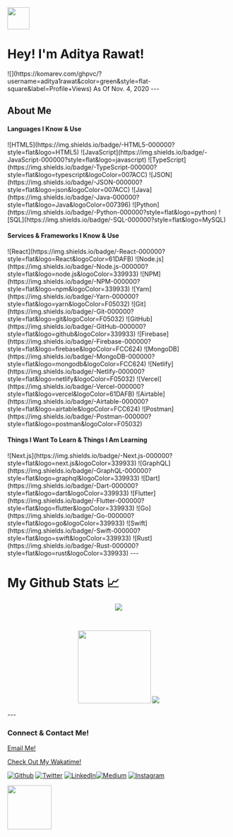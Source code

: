 <img src="https://raw.githubusercontent.com/aditya1rawat/aditya1rawat/master/images/wave.gif" width="50px">
<h1>Hey! I'm Aditya Rawat!</h1>
![](https://komarev.com/ghpvc/?username=aditya1rawat&color=green&style=flat-square&label=Profile+Views)
As Of Nov. 4, 2020
---
<h2>About Me</h2>
<h4>Languages I Know & Use</h4>
![HTML5](https://img.shields.io/badge/-HTML5-000000?style=flat&logo=HTML5)
![JavaScript](https://img.shields.io/badge/-JavaScript-000000?style=flat&logo=javascript)
![TypeScript](https://img.shields.io/badge/-TypeScript-000000?style=flat&logo=typescript&logoColor=007ACC)
![JSON](https://img.shields.io/badge/-JSON-000000?style=flat&logo=json&logoColor=007ACC)
![Java](https://img.shields.io/badge/-Java-000000?style=flat&logo=Java&logoColor=007396)
![Python](https://img.shields.io/badge/-Python-000000?style=flat&logo=python)
![SQL](https://img.shields.io/badge/-SQL-000000?style=flat&logo=MySQL)
<h4>Services & Frameworks I Know & Use</h4>
![React](https://img.shields.io/badge/-React-000000?style=flat&logo=React&logoColor=61DAFB)
![Node.js](https://img.shields.io/badge/-Node.js-000000?style=flat&logo=node.js&logoColor=339933)
![NPM](https://img.shields.io/badge/-NPM-000000?style=flat&logo=npm&logoColor=339933)
![Yarn](https://img.shields.io/badge/-Yarn-000000?style=flat&logo=yarn&logoColor=F05032)
![Git](https://img.shields.io/badge/-Git-000000?style=flat&logo=git&logoColor=F05032)
![GitHub](https://img.shields.io/badge/-GitHub-000000?style=flat&logo=github&logoColor=339933)
![Firebase](https://img.shields.io/badge/-Firebase-000000?style=flat&logo=firebase&logoColor=FCC624)
![MongoDB](https://img.shields.io/badge/-MongoDB-000000?style=flat&logo=mongodb&logoColor=FCC624)
![Netlify](https://img.shields.io/badge/-Netlify-000000?style=flat&logo=netlify&logoColor=F05032)
![Vercel](https://img.shields.io/badge/-Vercel-000000?style=flat&logo=vercel&logoColor=61DAFB)
![Airtable](https://img.shields.io/badge/-Airtable-000000?style=flat&logo=airtable&logoColor=FCC624)
![Postman](https://img.shields.io/badge/-Postman-000000?style=flat&logo=postman&logoColor=F05032)
<h4>Things I Want To Learn & Things I Am Learning</h4>
![Next.js](https://img.shields.io/badge/-Next.js-000000?style=flat&logo=next.js&logoColor=339933)
![GraphQL](https://img.shields.io/badge/-GraphQL-000000?style=flat&logo=graphql&logoColor=339933)
![Dart](https://img.shields.io/badge/-Dart-000000?style=flat&logo=dart&logoColor=339933)
![Flutter](https://img.shields.io/badge/-Flutter-000000?style=flat&logo=flutter&logoColor=339933)
![Go](https://img.shields.io/badge/-Go-000000?style=flat&logo=go&logoColor=339933)
![Swift](https://img.shields.io/badge/-Swift-000000?style=flat&logo=swift&logoColor=339933)
![Rust](https://img.shields.io/badge/-Rust-000000?style=flat&logo=rust&logoColor=339933)
---
<h1>My Github Stats &#x1f4c8;</h1>
<div>
    <p align="center">
        <a href="https://github.com/ryo-ma/github-profile-trophy">
        <img align="center" margin="10" src="https://github-profile-trophy.vercel.app/?username=ryo-ma&column=7&margin-w=15&margin-h=15"/>
        </a>
    </p>
</div>
<br />
<div align="center">
    <p align="center">
        <img height="165" src="https://github-readme-stats.vercel.app/api?username=aditya1rawat&count_private=true&include_all_commits=true" />
        <img src="https://github-readme-stats.vercel.app/api/top-langs/?username=aditya1rawat&layout=compact" />
    </p>
</div>
---
<h3>Connect & Contact Me!</h3>
<p><a href="mailto:aditya1rawat@gmail.com">Email Me!</a></p>
<p><a href="https://wakatime.com/@aditya1rawat" target="_blank">Check Out My Wakatime!</a></p>
<p><a href="https://github.com/aditya1rawat" target="_blank"><img alt="Github" src="https://img.shields.io/badge/GitHub-%2312100E.svg?&style=for-the-badge&logo=Github&logoColor=white" /></a> <a href="https://twitter.com/aditya1rawat" target="_blank"><img alt="Twitter" src="https://img.shields.io/badge/twitter-%231DA1F2.svg?&style=for-the-badge&logo=twitter&logoColor=white" /></a> <a href="https://www.linkedin.com/in/aditya1rawat/" target="_blank"><img alt="LinkedIn" src="https://img.shields.io/badge/linkedin-%230077B5.svg?&style=for-the-badge&logo=linkedin&logoColor=white" /></a><a href="https://medium.com/@aditya1rawat" target="_blank"><img alt="Medium" src="https://img.shields.io/badge/medium-%2312100E.svg?&style=for-the-badge&logo=medium&logoColor=white" /></a> <a href="https://www.instagram.com/ad1tya_rawhaaat/" target="_blank"><img alt="Instagram" src="https://img.shields.io/badge/instagram-%7232BD.svg?&style=for-the-badge&logo=instagram&logoColor=white" /></a></p>
<a href="https://hackclub.com/"><img src="https://assets.hackclub.com/flag-orpheus-left.png" width="100"></a>
